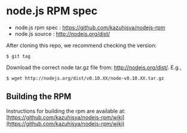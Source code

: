 #  node.js RPM spec
* node.js rpm spec : https://github.com/kazuhisya/nodejs-rpm
* node.js source   : http://nodejs.org/dist/

After cloning this repo, we recommend checking the version:

    $ git tag

Download the correct node tar.gz file from: http://nodejs.org/dist/.  E.g.,

    $ wget http://nodejs.org/dist/v0.10.XX/node-v0.10.XX.tar.gz

## Building the RPM
Instructions for building the rpm are available at: [https://github.com/kazuhisya/nodejs-rpm/wiki](https://github.com/kazuhisya/nodejs-rpm/wiki)
